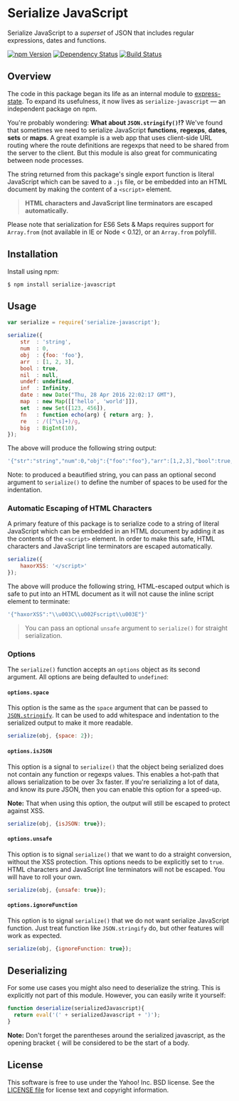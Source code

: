 Serialize JavaScript
====================

Serialize JavaScript to a _superset_ of JSON that includes regular expressions, dates and functions.

[![npm Version][npm-badge]][npm]
[![Dependency Status][david-badge]][david]
[![Build Status][travis-badge]][travis]

## Overview

The code in this package began its life as an internal module to [express-state][]. To expand its usefulness, it now
lives as `serialize-javascript` — an independent package on npm.

You're probably wondering: **What about `JSON.stringify()`!?** We've found that sometimes we need to serialize
JavaScript **functions**, **regexps**, **dates**, **sets** or **maps**. A great example is a web app that uses
client-side URL routing where the route definitions are regexps that need to be shared from the server to the client.
But this module is also great for communicating between node processes.

The string returned from this package's single export function is literal JavaScript which can be saved to a `.js` file,
or be embedded into an HTML document by making the content of a `<script>` element.

> **HTML characters and JavaScript line terminators are escaped automatically.**

Please note that serialization for ES6 Sets & Maps requires support for `Array.from` (not available in IE or Node <
0.12), or an `Array.from` polyfill.

## Installation

Install using npm:

```shell
$ npm install serialize-javascript
```

## Usage

```js
var serialize = require('serialize-javascript');

serialize({
    str  : 'string',
    num  : 0,
    obj  : {foo: 'foo'},
    arr  : [1, 2, 3],
    bool : true,
    nil  : null,
    undef: undefined,
    inf  : Infinity,
    date : new Date("Thu, 28 Apr 2016 22:02:17 GMT"),
    map  : new Map([['hello', 'world']]),
    set  : new Set([123, 456]),
    fn   : function echo(arg) { return arg; },
    re   : /([^\s]+)/g,
    big  : BigInt(10),
});
```

The above will produce the following string output:

```js
'{"str":"string","num":0,"obj":{"foo":"foo"},"arr":[1,2,3],"bool":true,"nil":null,"undef":undefined,"inf":Infinity,"date":new Date("2016-04-28T22:02:17.000Z"),"map":new Map([["hello","world"]]),"set":new Set([123,456]),"fn":function echo(arg) { return arg; },"re":new RegExp("([^\\\\s]+)", "g"),"big":BigInt("10")}'
```

Note: to produced a beautified string, you can pass an optional second argument to `serialize()` to define the number of
spaces to be used for the indentation.

### Automatic Escaping of HTML Characters

A primary feature of this package is to serialize code to a string of literal JavaScript which can be embedded in an
HTML document by adding it as the contents of the `<script>` element. In order to make this safe, HTML characters and
JavaScript line terminators are escaped automatically.

```js
serialize({
    haxorXSS: '</script>'
});
```

The above will produce the following string, HTML-escaped output which is safe to put into an HTML document as it will
not cause the inline script element to terminate:

```js
'{"haxorXSS":"\\u003C\\u002Fscript\\u003E"}'
```

> You can pass an optional `unsafe` argument to `serialize()` for straight serialization.

### Options

The `serialize()` function accepts an `options` object as its second argument. All options are being defaulted
to `undefined`:

#### `options.space`

This option is the same as the `space` argument that can be passed to [`JSON.stringify`][JSON.stringify]. It can be used
to add whitespace and indentation to the serialized output to make it more readable.

```js
serialize(obj, {space: 2});
```

#### `options.isJSON`

This option is a signal to `serialize()` that the object being serialized does not contain any function or regexps
values. This enables a hot-path that allows serialization to be over 3x faster. If you're serializing a lot of data, and
know its pure JSON, then you can enable this option for a speed-up.

**Note:** That when using this option, the output will still be escaped to protect against XSS.

```js
serialize(obj, {isJSON: true});
```

#### `options.unsafe`

This option is to signal `serialize()` that we want to do a straight conversion, without the XSS protection. This
options needs to be explicitly set to `true`. HTML characters and JavaScript line terminators will not be escaped. You
will have to roll your own.

```js
serialize(obj, {unsafe: true});
```

#### `options.ignoreFunction`

This option is to signal `serialize()` that we do not want serialize JavaScript function.
Just treat function like `JSON.stringify` do, but other features will work as expected.

```js
serialize(obj, {ignoreFunction: true});
```

## Deserializing

For some use cases you might also need to deserialize the string. This is explicitly not part of this module. However,
you can easily write it yourself:

```js
function deserialize(serializedJavascript){
  return eval('(' + serializedJavascript + ')');
}
```

**Note:** Don't forget the parentheses around the serialized javascript, as the opening bracket `{` will be considered
to be the start of a body.

## License

This software is free to use under the Yahoo! Inc. BSD license.
See the [LICENSE file][LICENSE] for license text and copyright information.


[npm]: https://www.npmjs.org/package/serialize-javascript

[npm-badge]: https://img.shields.io/npm/v/serialize-javascript.svg?style=flat-square

[david]: https://david-dm.org/yahoo/serialize-javascript

[david-badge]: https://img.shields.io/david/yahoo/serialize-javascript.svg?style=flat-square

[travis]: https://travis-ci.org/yahoo/serialize-javascript

[travis-badge]: https://img.shields.io/travis/yahoo/serialize-javascript.svg?style=flat-square

[express-state]: https://github.com/yahoo/express-state

[JSON.stringify]: https://developer.mozilla.org/en-US/docs/Web/JavaScript/Reference/Global_Objects/JSON/stringify

[LICENSE]: https://github.com/yahoo/serialize-javascript/blob/master/LICENSE
